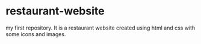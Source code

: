 # restaurant-website
my first repository.
It is a restaurant website created using html and css with some icons and images.
